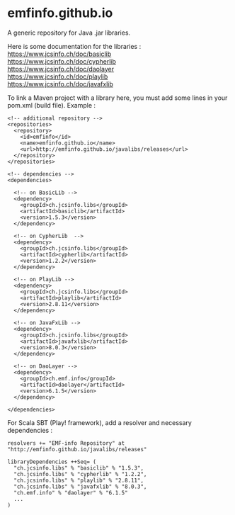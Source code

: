 # emfinfo.github.io
A generic repository for Java .jar libraries. 

Here is some documentation for the libraries :<br>
https://www.jcsinfo.ch/doc/basiclib<br>
https://www.jcsinfo.ch/doc/cypherlib<br>
https://www.jcsinfo.ch/doc/daolayer<br>
https://www.jcsinfo.ch/doc/playlib<br>
https://www.jcsinfo.ch/doc/javafxlib

To link a Maven project with a library here, you must add some lines in your pom.xml (build file). Example :

    <!-- additional repository -->  
    <repositories>
      <repository>
        <id>emfinfo</id>
        <name>emfinfo.github.io</name>
        <url>http://emfinfo.github.io/javalibs/releases</url>
      </repository>
    </repositories>      
    
    <!-- dependencies -->
    <dependencies>
      
      <!-- on BasicLib -->
      <dependency>       
        <groupId>ch.jcsinfo.libs</groupId>
        <artifactId>basiclib</artifactId>
        <version>1.5.3</version>
      </dependency>
      
      <!-- on CypherLib  -->
      <dependency>       
        <groupId>ch.jcsinfo.libs</groupId>
        <artifactId>cypherlib</artifactId>
        <version>1.2.2</version>
      </dependency>       
      
      <!-- on PlayLib -->
      <dependency>       
        <groupId>ch.jcsinfo.libs</groupId>
        <artifactId>playlib</artifactId>
        <version>2.8.11</version>
      </dependency>  
            
      <!-- on JavaFxLib -->
      <dependency>       
        <groupId>ch.jcsinfo.libs</groupId>
        <artifactId>javafxlib</artifactId>
        <version>8.0.3</version>
      </dependency>      

      <!-- on DaoLayer -->
      <dependency>       
        <groupId>ch.emf.info</groupId>
        <artifactId>daolayer</artifactId>
        <version>6.1.5</version>
      </dependency>   
            
    </dependencies>

For Scala SBT (Play! framework), add a resolver and necessary dependencies :<br>

    resolvers += "EMF-info Repository" at "http://emfinfo.github.io/javalibs/releases"
    
    libraryDependencies ++Seq= (
      "ch.jcsinfo.libs" % "basiclib" % "1.5.3", 
      "ch.jcsinfo.libs" % "cypherlib" % "1.2.2",
      "ch.jcsinfo.libs" % "playlib" % "2.8.11",
      "ch.jcsinfo.libs" % "javafxlib" % "8.0.3",
      "ch.emf.info" % "daolayer" % "6.1.5"
      ...
    )    
